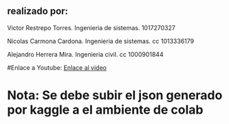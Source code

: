 ## realizado por:
Victor Restrepo Torres. Ingenieria de sistemas. 1017270327

Nicolas Carmona Cardona. Ingenieria de sistemas. cc 1013336179 

Alejandro Herrera Mira. Ingenieria civil. cc 1000901844

#Enlace a Youtube:
[Enlace al video](https://youtu.be/IXHqFwE_Bdw)

# Nota: Se debe subir el json generado por kaggle a el ambiente de colab 
